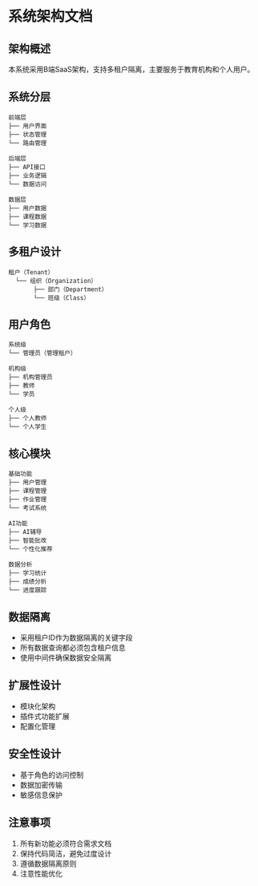 # 系统架构文档

## 架构概述
本系统采用B端SaaS架构，支持多租户隔离，主要服务于教育机构和个人用户。

## 系统分层
```
前端层
├── 用户界面
├── 状态管理
└── 路由管理

后端层
├── API接口
├── 业务逻辑
└── 数据访问

数据层
├── 用户数据
├── 课程数据
└── 学习数据
```

## 多租户设计
```
租户（Tenant）
  └── 组织（Organization）
       ├── 部门（Department）
       └── 班级（Class）
```

## 用户角色
```
系统级
└── 管理员（管理租户）

机构级
├── 机构管理员
├── 教师
└── 学员

个人级
├── 个人教师
└── 个人学生
```

## 核心模块
```
基础功能
├── 用户管理
├── 课程管理
├── 作业管理
└── 考试系统

AI功能
├── AI辅导
├── 智能批改
└── 个性化推荐

数据分析
├── 学习统计
├── 成绩分析
└── 进度跟踪
```

## 数据隔离
- 采用租户ID作为数据隔离的关键字段
- 所有数据查询都必须包含租户信息
- 使用中间件确保数据安全隔离

## 扩展性设计
- 模块化架构
- 插件式功能扩展
- 配置化管理

## 安全性设计
- 基于角色的访问控制
- 数据加密传输
- 敏感信息保护

## 注意事项
1. 所有新功能必须符合需求文档
2. 保持代码简洁，避免过度设计
3. 遵循数据隔离原则
4. 注意性能优化
